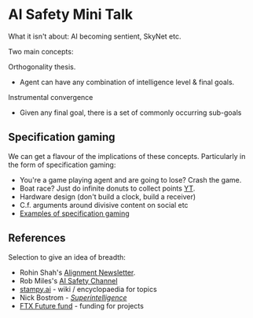 # AI Safety Mini Talk

What it isn't about: AI becoming sentient, SkyNet etc.

Two main concepts:

Orthogonality thesis.
- Agent can have any combination of intelligence level & final goals.

Instrumental convergence
- Given any final goal, there is a set of commonly occurring sub-goals 

## Specification gaming

We can get a flavour of the implications of these concepts.
Particularly in the form of specification gaming:
- You're a game playing agent and are going to lose? Crash the game.
- Boat race? Just do infinite donuts to collect points [YT](https://youtu.be/nKJlF-olKmg?t=242).
- Hardware design (don't build a clock, build a receiver)
- C.f. arguments around divisive content on social etc
- [Examples of specification gaming](https://docs.google.com/spreadsheets/d/e/2PACX-1vRPiprOaC3HsCf5Tuum8bRfzYUiKLRqJmbOoC-32JorNdfyTiRRsR7Ea5eWtvsWzuxo8bjOxCG84dAg/pubhtml)

## References

Selection to give an idea of breadth:
- Rohin Shah's [Alignment Newsletter](https://rohinshah.com/alignment-newsletter/).
- Rob Miles's [AI Safety Channel](https://www.youtube.com/playlist?list=PLqL14ZxTTA4fyhYg6xD6Fz05WcuxLGseL)
- [stampy.ai](https://stampy.ai) - wiki / encyclopaedia for topics
- Nick Bostrom - *[Superintelligence](https://www.amazon.co.uk/Superintelligence-Dangers-Strategies-Nick-Bostrom/dp/0199678111)*
- [FTX Future fund]([https://ftxfuturefund.org/](https://ftxfuturefund.org/)) - funding for projects

